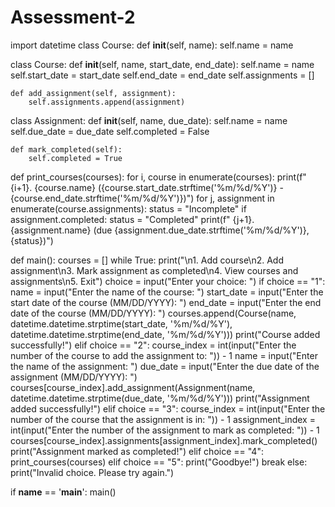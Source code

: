 # Assessment-2

import datetime
class Course:
    def __init__(self, name):
        self.name = name
       
class Course:
    def __init__(self, name, start_date, end_date):
        self.name = name
        self.start_date = start_date
        self.end_date = end_date
        self.assignments = []

    def add_assignment(self, assignment):
        self.assignments.append(assignment)

class Assignment:
    def __init__(self, name, due_date):
        self.name = name
        self.due_date = due_date
        self.completed = False

    def mark_completed(self):
        self.completed = True

def print_courses(courses):
    for i, course in enumerate(courses):
        print(f"{i+1}. {course.name} ({course.start_date.strftime('%m/%d/%Y')} - {course.end_date.strftime('%m/%d/%Y')})")
        for j, assignment in enumerate(course.assignments):
            status = "Incomplete"
            if assignment.completed:
                status = "Completed"
            print(f"   {j+1}. {assignment.name} (due {assignment.due_date.strftime('%m/%d/%Y')}, {status})")

def main():
    courses = []
    while True:
        print("\n1. Add course\n2. Add assignment\n3. Mark assignment as completed\n4. View courses and assignments\n5. Exit")
        choice = input("Enter your choice: ")
        if choice == "1":
            name = input("Enter the name of the course: ")
            start_date = input("Enter the start date of the course (MM/DD/YYYY): ")
            end_date = input("Enter the end date of the course (MM/DD/YYYY): ")
            courses.append(Course(name, datetime.datetime.strptime(start_date, '%m/%d/%Y'), datetime.datetime.strptime(end_date, '%m/%d/%Y')))
            print("Course added successfully!")
        elif choice == "2":
            course_index = int(input("Enter the number of the course to add the assignment to: ")) - 1
            name = input("Enter the name of the assignment: ")
            due_date = input("Enter the due date of the assignment (MM/DD/YYYY): ")
            courses[course_index].add_assignment(Assignment(name, datetime.datetime.strptime(due_date, '%m/%d/%Y')))
            print("Assignment added successfully!")
        elif choice == "3":
            course_index = int(input("Enter the number of the course that the assignment is in: ")) - 1
            assignment_index = int(input("Enter the number of the assignment to mark as completed: ")) - 1
            courses[course_index].assignments[assignment_index].mark_completed()
            print("Assignment marked as completed!")
        elif choice == "4":
            print_courses(courses)
        elif choice == "5":
            print("Goodbye!")
            break
        else:
            print("Invalid choice. Please try again.")

if __name__ == '__main__':
    main()
